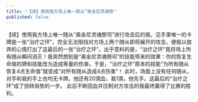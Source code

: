 ```yaml
---
title: "【续】使用我方场上唯一随从“奥金尼灵魂祭"
published: false
---
```

【续】使用我方场上唯一随从“奥金尼灵魂祭司”进行攻击后的我，见手里唯一的卡牌是一张“治疗之环”，完全无法阻挡对方场上两个随从即将展开的攻击，便报以放弃的心情打出了这最后的一张“治疗之环”。出乎意料的是，“治疗之环”竟将场上所有随从瞬间消灭！我突然想到是“奥金尼灵魂祭司”的技能带来的效果：你的恢复生命值的牌和技能改为造成等量的伤害。于是，“治疗之环”原本的技能“为所有随从恢复4点生命值”就变成“对所有随从造成4点伤害”！
此时，场面上没有任何随从，对手和我的手上也均无卡牌。他还有20滴血，我1滴，他先手。这最后的“治疗之环”成了扭转局势的一步。
此后不断回血并压制对方攻击的我最终赢得了比赛的胜利。